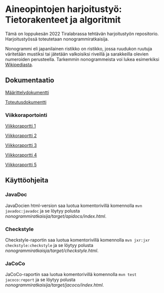 # Aineopintojen harjoitustyö: Tietorakenteet ja algoritmit

Tämä on loppukesän 2022 Tiralabrassa tehtävän harjoitustyön repositorio. Harjoitustyössä toteutetaan nonogrammiratkaisija.

Nonogrammi eli japanilainen ristikko on ristikko, jossa ruudukon ruutuja väritetään mustiksi tai jätetään valkoisiksi riveillä ja sarakkeilla olevien numeroiden perusteella. Tarkemmin nonogrammeista voi lukea esimerkiksi [Wikipediasta](https://fi.wikipedia.org/wiki/Japanilainen_ristikko).

## Dokumentaatio

[Määrittelydokumentti](https://github.com/mkkarl/nonogrammiratkaisija-tiralabra2022/blob/main/nonogrammiratkaisija/Dokumentaatio/M%C3%A4%C3%A4rittelydokumentti.md)

[Toteutusdokumentti](https://github.com/mkkarl/nonogrammiratkaisija-tiralabra2022/blob/main/nonogrammiratkaisija/Dokumentaatio/Toteutusdokumentti.md)

### Viikkoraportointi

[Viikkoraportti 1](https://github.com/mkkarl/nonogrammiratkaisija-tiralabra2022/blob/main/nonogrammiratkaisija/Dokumentaatio/Viikkoraportti1.md)

[Viikkoraportti 2](https://github.com/mkkarl/nonogrammiratkaisija-tiralabra2022/blob/main/nonogrammiratkaisija/Dokumentaatio/Viikkoraportti2.md)

[Viikkoraportti 3](https://github.com/mkkarl/nonogrammiratkaisija-tiralabra2022/blob/main/nonogrammiratkaisija/Dokumentaatio/Viikkoraportti3.md)

[Viikkoraportti 4](https://github.com/mkkarl/nonogrammiratkaisija-tiralabra2022/blob/main/nonogrammiratkaisija/Dokumentaatio/Viikkoraportti4.md)

[Viikkoraportti 5](https://github.com/mkkarl/nonogrammiratkaisija-tiralabra2022/blob/main/nonogrammiratkaisija/Dokumentaatio/Viikkoraportti5.md)

## Käyttöohjeita

### JavaDoc

JavaDocien html-version saa luotua komentorivillä komennolla `mvn javadoc:javadoc` ja se löytyy polusta *nonogrammiratkaisija/target/apidocs/index.html*.

### Checkstyle

Checkstyle-raportin saa luotua komentorivillä komennolla `mvn jxr:jxr checkstyle:checkstyle` ja se löytyy polusta *nonogrammiratkaisja/target/checkstyle.html*.

### JaCoCo

JaCoCo-raportin saa luotua komentorivillä komennolla `mvn test jacoco:report` ja se löytyy polusta *nonogrammiratkaisija/target/jacoco/index.html*.